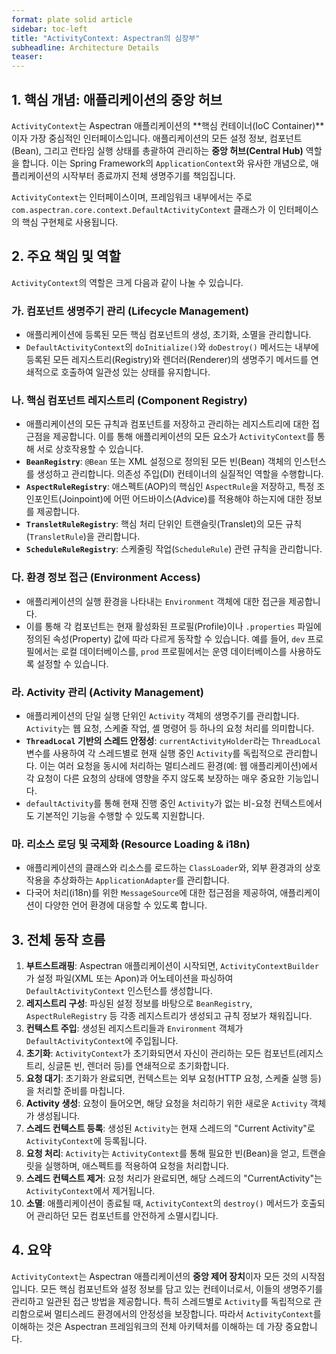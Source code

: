 ```yaml
---
format: plate solid article
sidebar: toc-left
title: "ActivityContext: Aspectran의 심장부"
subheadline: Architecture Details
teaser:
---
```


## 1. 핵심 개념: 애플리케이션의 중앙 허브

`ActivityContext`는 Aspectran 애플리케이션의 **핵심 컨테이너(IoC Container)**이자 가장 중심적인 인터페이스입니다. 애플리케이션의 모든 설정 정보, 컴포넌트(Bean), 그리고 런타임 실행 상태를 총괄하여 관리하는 **중앙 허브(Central Hub)** 역할을 합니다. 이는 Spring Framework의 `ApplicationContext`와 유사한 개념으로, 애플리케이션의 시작부터 종료까지 전체 생명주기를 책임집니다.

`ActivityContext`는 인터페이스이며, 프레임워크 내부에서는 주로 `com.aspectran.core.context.DefaultActivityContext` 클래스가 이 인터페이스의 핵심 구현체로 사용됩니다.

## 2. 주요 책임 및 역할

`ActivityContext`의 역할은 크게 다음과 같이 나눌 수 있습니다.

### 가. 컴포넌트 생명주기 관리 (Lifecycle Management)

-   애플리케이션에 등록된 모든 핵심 컴포넌트의 생성, 초기화, 소멸을 관리합니다.
-   `DefaultActivityContext`의 `doInitialize()`와 `doDestroy()` 메서드는 내부에 등록된 모든 레지스트리(Registry)와 렌더러(Renderer)의 생명주기 메서드를 연쇄적으로 호출하여 일관성 있는 상태를 유지합니다.

### 나. 핵심 컴포넌트 레지스트리 (Component Registry)

-   애플리케이션의 모든 규칙과 컴포넌트를 저장하고 관리하는 레지스트리에 대한 접근점을 제공합니다. 이를 통해 애플리케이션의 모든 요소가 `ActivityContext`를 통해 서로 상호작용할 수 있습니다.
-   **`BeanRegistry`**: `@Bean` 또는 XML 설정으로 정의된 모든 빈(Bean) 객체의 인스턴스를 생성하고 관리합니다. 의존성 주입(DI) 컨테이너의 실질적인 역할을 수행합니다.
-   **`AspectRuleRegistry`**: 애스펙트(AOP)의 핵심인 `AspectRule`을 저장하고, 특정 조인포인트(Joinpoint)에 어떤 어드바이스(Advice)를 적용해야 하는지에 대한 정보를 제공합니다.
-   **`TransletRuleRegistry`**: 핵심 처리 단위인 트랜슬릿(Translet)의 모든 규칙(`TransletRule`)을 관리합니다.
-   **`ScheduleRuleRegistry`**: 스케줄링 작업(`ScheduleRule`) 관련 규칙을 관리합니다.

### 다. 환경 정보 접근 (Environment Access)

-   애플리케이션의 실행 환경을 나타내는 `Environment` 객체에 대한 접근을 제공합니다.
-   이를 통해 각 컴포넌트는 현재 활성화된 프로필(Profile)이나 `.properties` 파일에 정의된 속성(Property) 값에 따라 다르게 동작할 수 있습니다. 예를 들어, `dev` 프로필에서는 로컬 데이터베이스를, `prod` 프로필에서는 운영 데이터베이스를 사용하도록 설정할 수 있습니다.

### 라. Activity 관리 (Activity Management)

-   애플리케이션의 단일 실행 단위인 `Activity` 객체의 생명주기를 관리합니다. `Activity`는 웹 요청, 스케줄 작업, 셸 명령어 등 하나의 요청 처리를 의미합니다.
-   **`ThreadLocal` 기반의 스레드 안정성**: `currentActivityHolder`라는 `ThreadLocal` 변수를 사용하여 각 스레드별로 현재 실행 중인 `Activity`를 독립적으로 관리합니다. 이는 여러 요청을 동시에 처리하는 멀티스레드 환경(예: 웹 애플리케이션)에서 각 요청이 다른 요청의 상태에 영향을 주지 않도록 보장하는 매우 중요한 기능입니다.
-   `defaultActivity`를 통해 현재 진행 중인 `Activity`가 없는 비-요청 컨텍스트에서도 기본적인 기능을 수행할 수 있도록 지원합니다.

### 마. 리소스 로딩 및 국제화 (Resource Loading & i18n)

-   애플리케이션의 클래스와 리소스를 로드하는 `ClassLoader`와, 외부 환경과의 상호작용을 추상화하는 `ApplicationAdapter`를 관리합니다.
-   다국어 처리(i18n)를 위한 `MessageSource`에 대한 접근점을 제공하여, 애플리케이션이 다양한 언어 환경에 대응할 수 있도록 합니다.

## 3. 전체 동작 흐름

1.  **부트스트래핑**: Aspectran 애플리케이션이 시작되면, `ActivityContextBuilder`가 설정 파일(XML 또는 Apon)과 어노테이션을 파싱하여 `DefaultActivityContext` 인스턴스를 생성합니다.
2.  **레지스트리 구성**: 파싱된 설정 정보를 바탕으로 `BeanRegistry`, `AspectRuleRegistry` 등 각종 레지스트리가 생성되고 규칙 정보가 채워집니다.
3.  **컨텍스트 주입**: 생성된 레지스트리들과 `Environment` 객체가 `DefaultActivityContext`에 주입됩니다.
4.  **초기화**: `ActivityContext`가 초기화되면서 자신이 관리하는 모든 컴포넌트(레지스트리, 싱글톤 빈, 렌더러 등)를 연쇄적으로 초기화합니다.
5.  **요청 대기**: 초기화가 완료되면, 컨텍스트는 외부 요청(HTTP 요청, 스케줄 실행 등)을 처리할 준비를 마칩니다.
6.  **Activity 생성**: 요청이 들어오면, 해당 요청을 처리하기 위한 새로운 `Activity` 객체가 생성됩니다.
7.  **스레드 컨텍스트 등록**: 생성된 `Activity`는 현재 스레드의 "Current Activity"로 `ActivityContext`에 등록됩니다.
8.  **요청 처리**: `Activity`는 `ActivityContext`를 통해 필요한 빈(Bean)을 얻고, 트랜슬릿을 실행하며, 애스펙트를 적용하여 요청을 처리합니다.
9.  **스레드 컨텍스트 제거**: 요청 처리가 완료되면, 해당 스레드의 "CurrentActivity"는 `ActivityContext`에서 제거됩니다.
10. **소멸**: 애플리케이션이 종료될 때, `ActivityContext`의 `destroy()` 메서드가 호출되어 관리하던 모든 컴포넌트를 안전하게 소멸시킵니다.

## 4. 요약

`ActivityContext`는 Aspectran 애플리케이션의 **중앙 제어 장치**이자 모든 것의 시작점입니다. 모든 핵심 컴포넌트와 설정 정보를 담고 있는 컨테이너로서, 이들의 생명주기를 관리하고 일관된 접근 방법을 제공합니다. 특히 스레드별로 `Activity`를 독립적으로 관리함으로써 멀티스레드 환경에서의 안정성을 보장합니다. 따라서 `ActivityContext`를 이해하는 것은 Aspectran 프레임워크의 전체 아키텍처를 이해하는 데 가장 중요합니다.
